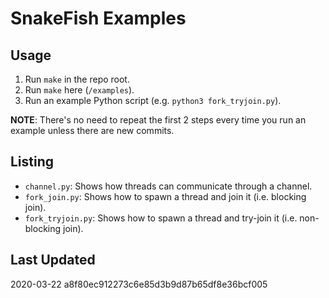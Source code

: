 # SnakeFish Examples

## Usage
1. Run `make` in the repo root.
2. Run `make` here (`/examples`).
3. Run an example Python script (e.g. `python3 fork_tryjoin.py`).

**NOTE**: There's no need to repeat the first 2 steps every time you run an example unless there are new commits.

## Listing
- `channel.py`: Shows how threads can communicate through a channel.
- `fork_join.py`: Shows how to spawn a thread and join it (i.e. blocking join).
- `fork_tryjoin.py`: Shows how to spawn a thread and try-join it (i.e. non-blocking join).

## Last Updated
2020-03-22 a8f80ec912273c6e85d3b9d87b65df8e36bcf005
